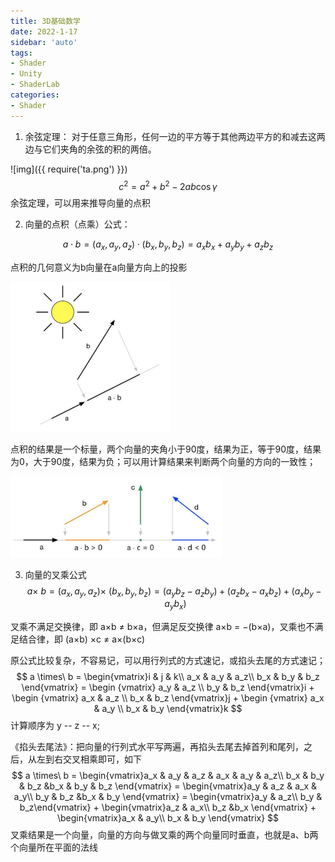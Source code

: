 ```yaml
---
title: 3D基础数学
date: 2022-1-17
sidebar: 'auto'
tags:
- Shader
- Unity
- ShaderLab
categories:
- Shader
---
```

1. 余弦定理：
   对于任意三角形，任何一边的平方等于其他两边平方的和减去这两边与它们夹角的余弦的积的两倍。

![img]({{ require('ta.png') }})
$$
c^2 = a^2 + b^2 - 2ab\cos\gamma
$$
余弦定理，可以用来推导向量的点积

2. 向量的点积（点乘）公式：

$$
a\cdot b = (a_x,a_y,a_z)\cdot(b_x,b_y,b_z) = a_xb_x + a_yb_y + a_zb_z
$$

点积的几何意义为b向量在a向量方向上的投影

<img src="image-20220118144358911.png" alt="image-20220118144358911" style="zoom: 25%;" />

点积的结果是一个标量，两个向量的夹角小于90度，结果为正，等于90度，结果为0，大于90度，结果为负；可以用计算结果来判断两个向量的方向的一致性；

<img src="image-20220118144852067.png" alt="image-20220118144852067" style="zoom: 33%;" />

3. 向量的叉乘公式
   $$
   a \times\ b = (a_x, a_y, a_z) \times\ (b_x, b_y, b_z) = (a_yb_z - a_zb_y) + (a_zb_x - a_xb_z) + (a_xb_y - a_yb_x)
   $$

叉乘不满足交换律，即 a×b ≠ b×a，但满足反交换律 a×b = −(b×a)，叉乘也不满足结合律，即 (a×b) ×c ≠ a×(b×c)

原公式比较复杂，不容易记，可以用行列式的方式速记，或掐头去尾的方式速记；
$$
a \times\ b = \begin{vmatrix}i & j & k\\ a_x & a_y & a_z\\ b_x & b_y & b_z \end{vmatrix} = \begin {vmatrix} a_y & a_z \\ b_y & b_z \end{vmatrix}i + \begin {vmatrix} a_x & a_z \\ b_x & b_z \end{vmatrix}j + \begin {vmatrix} a_x & a_y \\ b_x & b_y \end{vmatrix}k
$$
计算顺序为 y -- z -- x;

《掐头去尾法》：把向量的行列式水平写两遍，再掐头去尾去掉首列和尾列，之后，从左到右交叉相乘即可，如下
$$
a \times\ b = \begin{vmatrix}a_x & a_y & a_z & a_x & a_y & a_z\\ b_x & b_y & b_z &b_x & b_y & b_z \end{vmatrix} = \begin{vmatrix}a_y & a_z & a_x & a_y\\ b_y & b_z &b_x & b_y \end{vmatrix} = \begin{vmatrix}a_y & a_z\\ b_y & b_z\end{vmatrix} + \begin{vmatrix}a_z & a_x\\ b_z &b_x \end{vmatrix} + \begin{vmatrix}a_x & a_y\\ b_x & b_y \end{vmatrix}
$$
叉乘结果是一个向量，向量的方向与做叉乘的两个向量同时垂直，也就是a、b两个向量所在平面的法线
